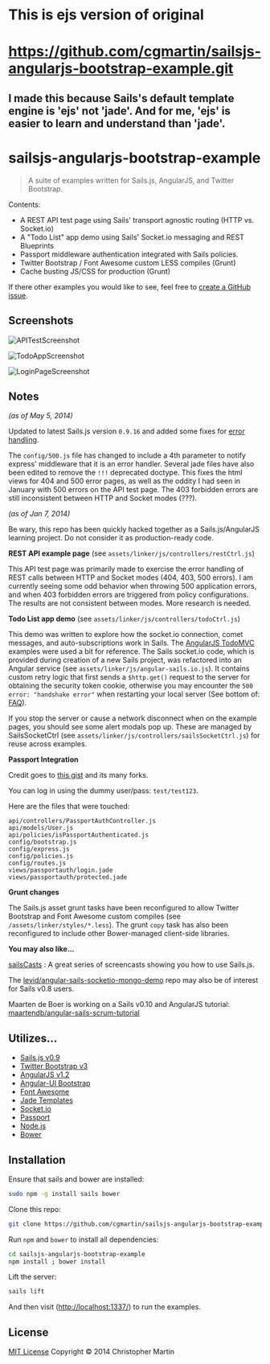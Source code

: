 # This is ejs version of original 
# https://github.com/cgmartin/sailsjs-angularjs-bootstrap-example.git 


I made this because Sails's default template engine is 'ejs' not 'jade'. And for me, 'ejs' is easier to learn and understand than 'jade'. 
---------------------------------------------------------------------------

# sailsjs-angularjs-bootstrap-example #

> A suite of examples written for Sails.js, AngularJS, and Twitter Bootstrap.

Contents:

- A REST API test page using Sails' transport agnostic routing (HTTP vs. Socket.io)
- A "Todo List" app demo using Sails' Socket.io messaging and REST Blueprints
- Passport middleware authentication integrated with Sails policies.
- Twitter Bootstrap / Font Awesome custom LESS compiles (Grunt)
- Cache busting JS/CSS for production (Grunt)

If there other examples you would like to see, feel free to
[create a GitHub issue](https://github.com/cgmartin/sailsjs-angularjs-bootstrap-example/issues/new).

## Screenshots ##

![APITestScreenshot](https://github.com/cgmartin/sailsjs-angularjs-bootstrap-example/raw/master/screenshots/APITestScreenshot.png)

![TodoAppScreenshot](https://github.com/cgmartin/sailsjs-angularjs-bootstrap-example/raw/master/screenshots/TodoAppScreenshot.png)

![LoginPageScreenshot](https://github.com/cgmartin/sailsjs-angularjs-bootstrap-example/raw/master/screenshots/LoginPageScreenshot.png)

## Notes ##
*(as of May 5, 2014)*

Updated to latest Sails.js version `0.9.16` and added some fixes for
[error handling](https://github.com/cgmartin/sailsjs-angularjs-bootstrap-example/issues/15).

The `config/500.js` file has changed to include a 4th parameter to notify express'
middleware that it is an error handler. Several jade files have also been edited to remove the `!!!` deprecated doctype.
This fixes the html views for 404 and 500 error pages, as well as the oddity I had seen in January with 500 errors on
the API test page. The 403 forbidden errors are still inconsistent between HTTP and Socket modes (???).

*(as of Jan 7, 2014)*

Be wary, this repo has been quickly hacked together as a Sails.js/AngularJS
learning project. Do not consider it as production-ready code.

**REST API example page** (see `assets/linker/js/controllers/restCtrl.js`)

This API test page was primarily made to exercise the error handling of REST
calls between HTTP and Socket modes (404, 403, 500 errors). I am currently
seeing some odd behavior when throwing 500 application errors, and when 403
forbidden errors are triggered from policy configurations. The results are not
consistent between modes. More research is needed.

**Todo List app demo** (see `assets/linker/js/controllers/todoCtrl.js`)

This demo was written to explore how the socket.io connection, comet messages,
and auto-subscriptions work in Sails. The
[AngularJS TodoMVC](http://todomvc.com/architecture-examples/angularjs-perf/#/)
examples were used a bit for reference. The Sails socket.io code, which is
provided during creation of a new Sails project, was refactored into an Angular
service (see `assets/linker/js/angular-sails.io.js`). It contains custom retry
logic that first sends a `$http.get()` request to the server for obtaining the
security token cookie, otherwise you may encounter the
`500 error: "handshake error"` when restarting your local server
(See bottom of: [FAQ](http://sailsjs.org/#!documentation/sockets)).

If you stop the server or cause a network disconnect when on the example pages,
you should see some alert modals pop up. These are managed by SailsSocketCtrl
(see `assets/linker/js/controllers/sailsSocketCtrl.js`) for reuse across examples.

**Passport Integration**

Credit goes to [this gist](https://gist.github.com/theangryangel/5060446)
and its many forks.

You can log in using the dummy user/pass: `test/test123`.

Here are the files that were touched:
```
api/controllers/PassportAuthController.js
api/models/User.js
api/policies/isPassportAuthenticated.js
config/bootstrap.js
config/express.js
config/policies.js
config/routes.js
views/passportauth/login.jade
views/passportauth/protected.jade
```

**Grunt changes**

The Sails.js asset grunt tasks have been reconfigured to allow Twitter Bootstrap
and Font Awesome custom compiles (see `/assets/linker/styles/*.less`).
The grunt `copy` task has also been reconfigured to include other Bower-managed
client-side libraries.

**You may also like...**

[sailsCasts](http://irlnathan.github.io/sailscasts/) : A great series of
screencasts showing you how to use Sails.js.

The [levid/angular-sails-socketio-mongo-demo](https://github.com/levid/angular-sails-socketio-mongo-demo)
repo may also be of interest for Sails v0.8 users.

Maarten de Boer is working on a Sails v0.10 and AngularJS tutorial: [maartendb/angular-sails-scrum-tutorial](https://github.com/maartendb/angular-sails-scrum-tutorial)

## Utilizes... ##

- [Sails.js v0.9](http://sailsjs.org/)
- [Twitter Bootstrap v3](http://getbootstrap.com/)
- [AngularJS v1.2](http://angularjs.org/)
- [Angular-UI Bootstrap](http://angular-ui.github.io/bootstrap/)
- [Font Awesome](http://fontawesome.io/)
- [Jade Templates](http://jade-lang.com/)
- [Socket.io](http://socket.io/)
- [Passport](http://passportjs.org/)
- [Node.js](http://nodejs.org/api/)
- [Bower](http://bower.io/)

## Installation ##

Ensure that sails and bower are installed:
```sh
sudo npm -g install sails bower
```

Clone this repo:
```sh
git clone https://github.com/cgmartin/sailsjs-angularjs-bootstrap-example.git
```

Run `npm` and `bower` to install all dependencies:
```sh
cd sailsjs-angularjs-bootstrap-example
npm install ; bower install
```

Lift the server:
```sh
sails lift
```

And then visit ([http://localhost:1337/](http://localhost:1337)) to run the examples.

## License ##

[MIT License](http://cgm.mit-license.org/)  Copyright © 2014 Christopher Martin
